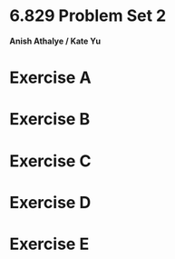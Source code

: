 # 6.829 Problem Set 2
**Anish Athalye / Kate Yu**

# Exercise A

# Exercise B

# Exercise C

# Exercise D

# Exercise E
